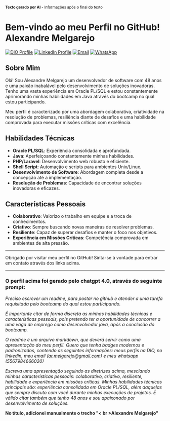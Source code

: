 <sub><strong>Texto gerado por AI</strong> - Informações após o final do texto</sub>

# Bem-vindo ao meu Perfil no GitHub!<br>Alexandre Melgarejo

[![DIO Profile](https://img.shields.io/badge/DIO-Perfil-informational?style=flat&logo=dev.to)](https://web.dio.me/users/seu_perfil)
[![LinkedIn Profile](https://img.shields.io/badge/LinkedIn-Perfil-informational?style=flat&logo=linkedin)](https://www.linkedin.com/in/seu_perfil)
[![Email](https://img.shields.io/badge/Email-ar.melgarejo@gmail.com-red?style=flat&logo=gmail)](mailto:ar.melgarejo@gmail.com)
[![WhatsApp](https://img.shields.io/badge/WhatsApp-Contato-sucesso?style=flat&logo=whatsapp)](https://wa.me/5567984666020)

## Sobre Mim

Olá! Sou Alexandre Melgarejo um desenvolvedor de software com 48 anos e uma paixão inabalável pelo desenvolvimento de soluções inovadoras. Tenho uma vasta experiência em Oracle PL/SQL e estou constantemente aprimorando minhas habilidades em Java através do bootcamp no qual estou participando. 

Meu perfil é caracterizado por uma abordagem colaborativa, criatividade na resolução de problemas, resiliência diante de desafios e uma habilidade comprovada para executar missões críticas com excelência.

## Habilidades Técnicas

- **Oracle PL/SQL**: Experiência consolidada e aprofundada.
- **Java**: Aperfeiçoando constantemente minhas habilidades.
- **PHP/Laravel**: Desenvolvimento web robusto e eficiente.
- **Shell Script**: Automação e scripts para ambientes Unix/Linux.
- **Desenvolvimento de Software**: Abordagem completa desde a concepção até a implementação.
- **Resolução de Problemas**: Capacidade de encontrar soluções inovadoras e eficazes.

## Características Pessoais

- **Colaborativo**: Valorizo o trabalho em equipe e a troca de conhecimentos.
- **Criativo**: Sempre buscando novas maneiras de resolver problemas.
- **Resiliente**: Capaz de superar desafios e manter o foco nos objetivos.
- **Experiência em Missões Críticas**: Competência comprovada em ambientes de alta pressão.

---

Obrigado por visitar meu perfil no GitHub! Sinta-se à vontade para entrar em contato através dos links acima.

---

### **O perfil acima foi gerado pelo chatgpt 4.0, através do seguinte prompt:**
*Preciso escrever um readme, para postar no github e atender a uma tarefa requisitada pelo bootcamp do qual estou participando.*

*É importante citar de forma discreta as minhas habilidades técnicas e características pessoais, pois pretendo ter a oportunidade de concorrer a uma vaga de emprego como desenvolvedor java, após a conclusão do bootcamp.*

*O readme é um arquivo markdown, que deverá servir como uma apresentação do meu perfil. Quero que tenha badges modernos e padronizados, contendo as seguintes informações: meus perfis na DIO, no linkedin, meu email (ar.melgarejo@gmail.com) e meu whatsapp (5567984666020)*

*Escreva uma apresentação seguindo as diretrizes acima, mesclando minhas características pessoais: colaborativo, criativo, resiliente, habilidade e experiência em missões críticas. Minhas habilidades técnicas principais são: experiência consolidada em Oracle PL/SQL, além daquelas que sempre discuto com você durante minhas execuções de projetos.
É válido citar também que tenho 48 anos e sou apaixonado por desenvolvimento de soluções.*

**No título, adicionei manualmente o trecho "< br >Alexandre Melgarejo"**


